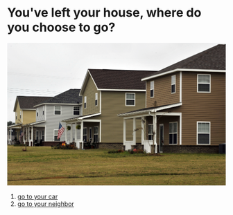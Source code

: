 # You've left your house, where do you choose to go?
![image](../images/house211.JPG)
1. [go to your car](car-issue.md)
2. [go to your neighbor](neighbors-ending.md)